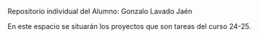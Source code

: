 Repositorio individual del Alumno: Gonzalo Lavado Jaén

En este espacio se situarán los proyectos que son tareas del curso 24-25.
